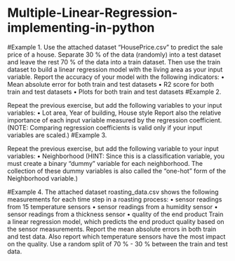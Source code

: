 # Multiple-Linear-Regression-implementing-in-python

#Example 1.
Use the attached dataset “HousePrice.csv” to predict the sale price of a house. Separate 30 % of the data (randomly) into a test dataset and leave the rest 70 % of the data into a train dataset. Then use the train dataset to build a linear regression model with the living area as your input variable. Report the accuracy of your model with the following indicators:
•
Mean absolute error for both train and test datasets
•
R2 score for both train and test datasets
•
Plots for both train and test datasets
#Example 2.

Repeat the previous exercise, but add the following variables to your input variables:
•
Lot area, Year of building, House style
Report also the relative importance of each input variable measured by the regression coefficient.
(NOTE: Comparing regression coefficients is valid only if your input variables are scaled.)
#Example 3.

Repeat the previous exercise, but add the following variable to your input variables:
•
Neighborhood
(HINT: Since this is a classification variable, you must create a binary “dummy” variable for each neighborhood. The collection of these dummy variables is also called the “one-hot” form of the Neighborhood variable.)

#Example 4.
The attached dataset roasting_data.csv shows the following measurements for each time step in a roasting process:
•
sensor readings from 15 temperature sensors
•
sensor readings from a humidity sensor
•
sensor readings from a thickness sensor
•
quality of the end product
Train a linear regression model, which predicts the end product quality based on the sensor measurements. Report the mean absolute errors in both train and test data. Also report which temperature sensors have the most impact on the quality. Use a random split of 70 % - 30 % between the train and test data.
